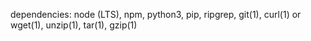 dependencies: node (LTS), npm, python3, pip, ripgrep, git(1), curl(1) or wget(1), unzip(1), tar(1), gzip(1)

